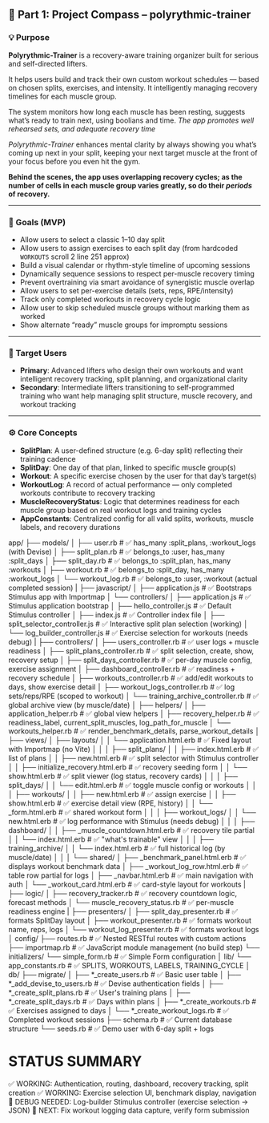 ## 🧭 Part 1: Project Compass – polyrythmic-trainer

### 💡 Purpose

**Polyrythmic-Trainer** is a recovery-aware training organizer built for serious and self-directed lifters.

It helps users build and track their own custom workout schedules — based on chosen splits, exercises,
and intensity. It intelligently managing recovery timelines for each muscle group.

The system monitors how long each muscle has been resting, suggests what’s ready to train next, using boolians and time.
*The app promotes well rehearsed sets, and adequate recovery time*

*Polyrythmic-Trainer* enhances mental clarity by always showing you what’s coming up next in your split, keeping your next target muscle at the front of your focus before you even hit the gym.

**Behind the scenes, the app uses overlapping recovery cycles; as the number of cells in each muscle group varies greatly, so do their *periods* of recovery.**

---

### 🎯 Goals (MVP)

-  Allow users to select a classic 1–10 day split
-  Allow users to assign exercises to each split day (from hardcoded `WORKOUTS` scroll 2 line 251 approx)
-  Build a visual calendar or rhythm-style timeline of upcoming sessions
-  Dynamically sequence sessions to respect per-muscle recovery timing
-  Prevent overtraining via smart avoidance of synergistic muscle overlap
-  Allow users to set per-exercise details (sets, reps, RPE/intensity)
-  Track only completed workouts in recovery cycle logic
-  Allow user to skip scheduled muscle groups without marking them as worked
-  Show alternate “ready” muscle groups for impromptu sessions


---

### 👥 Target Users

- **Primary**: Advanced lifters who design their own workouts and want intelligent recovery tracking, split planning, and organizational clarity
- **Secondary**: Intermediate lifters transitioning to self-programmed training who want help managing split structure, muscle recovery, and workout tracking

---

### ⚙️ Core Concepts

- **SplitPlan**: A user-defined structure (e.g. 6-day split) reflecting their training cadence
- **SplitDay**: One day of that plan, linked to specific muscle group(s)
- **Workout**: A specific exercise chosen by the user for that day’s target(s)
- **WorkoutLog**: A record of actual performance — only completed workouts contribute to recovery tracking
- **MuscleRecoveryStatus**: Logic that determines readiness for each muscle group based on real workout logs and training cycles
- **AppConstants**: Centralized config for all valid splits, workouts, muscle labels, and recovery durations

app/
├── models/
│   ├── user.rb                          # ✅ has_many :split_plans, :workout_logs (with Devise)
│   ├── split_plan.rb                    # ✅ belongs_to :user, has_many :split_days
│   ├── split_day.rb                     # ✅ belongs_to :split_plan, has_many :workouts
│   ├── workout.rb                       # ✅ belongs_to :split_day, has_many :workout_logs
│   └── workout_log.rb                   # ✅ belongs_to :user, :workout (actual completed session)
|
├── javascript/
│   ├── application.js                   # ✅ Bootstraps Stimulus app with Importmap
│   └── controllers/
│       ├── application.js               # ✅ Stimulus application bootstrap
│       ├── hello_controller.js          # ✅ Default Stimulus controller
│       ├── index.js                     # ✅ Controller index file
│       ├── split_selector_controller.js # ✅ Interactive split plan selection (working)
│       └── log_builder_controller.js    # ✅ Exercise selection for workouts (needs debug)
|
├── controllers/
│   ├── users_controller.rb              # ✅ user logs + muscle readiness
│   ├── split_plans_controller.rb        # ✅ split selection, create, show, recovery setup
│   ├── split_days_controller.rb         # ✅ per-day muscle config, exercise assignment
│   ├── dashboard_controller.rb          # ✅ readiness + recovery schedule
│   ├── workouts_controller.rb           # ✅ add/edit workouts to days, show exercise detail
│   ├── workout_logs_controller.rb       # ✅ log sets/reps/RPE (scoped to workout)
│   └── training_archive_controller.rb   # ✅ global archive view (by muscle/date)
│
├── helpers/
│   ├── application_helper.rb            # ✅ global view helpers
│   ├── recovery_helper.rb               # ✅ readiness_label, current_split_muscles, log_path_for_muscle
│   └── workouts_helper.rb               # ✅ render_benchmark_details, parse_workout_details
│
├── views/
│   ├── layouts/
│   │   └── application.html.erb         # ✅ Fixed layout with Importmap (no Vite)
│   │
│   ├── split_plans/
│   │   ├── index.html.erb               # ✅ list of plans
│   │   ├── new.html.erb                 # ✅ split selector with Stimulus controller
│   │   ├── initialize_recovery.html.erb # ✅ recovery seeding form
│   │   └── show.html.erb                # ✅ split viewer (log status, recovery cards)
│   │
│   ├── split_days/
│   │   └── edit.html.erb                # ✅ toggle muscle config or workouts
│   │
│   ├── workouts/
│   │   ├── new.html.erb                 # ✅ assign exercise
│   │   ├── show.html.erb                # ✅ exercise detail view (RPE, history)
│   │   └── _form.html.erb               # ✅ shared workout form
│   │
│   ├── workout_logs/
│   │   └── new.html.erb                 # ✅ log performance with Stimulus (needs debug)
│   │
│   ├── dashboard/
│   │   ├── _muscle_countdown.html.erb   # ✅ recovery tile partial
│   │   └── index.html.erb               # ✅ "what's trainable" view
│   │
│   ├── training_archive/
│   │   └── index.html.erb               # ✅ full historical log (by muscle/date)
│   │
│   └── shared/
│       ├── _benchmark_panel.html.erb    # ✅ displays workout benchmark data
│       ├── _workout_log_row.html.erb    # ✅ table row partial for logs
│       ├── _navbar.html.erb             # ✅ main navigation with auth
│       └── _workout_card.html.erb       # ✅ card-style layout for workouts
|
├── logic/
│   ├── recovery_tracker.rb              # ✅ recovery countdown logic, forecast methods
│   └── muscle_recovery_status.rb        # ✅ per-muscle readiness engine
|
├── presenters/
│   ├── split_day_presenter.rb           # ✅ formats SplitDay layout
│   ├── workout_presenter.rb             # ✅ formats workout name, reps, logs
│   └── workout_log_presenter.rb         # ✅ formats workout logs
│
config/
├── routes.rb                            # ✅ Nested RESTful routes with custom actions
├── importmap.rb                         # ✅ JavaScript module management (no build step)
└── initializers/
    └── simple_form.rb                   # ✅ Simple Form configuration
│
lib/
└── app_constants.rb                     # ✅ SPLITS, WORKOUTS, LABELS, TRAINING_CYCLE
│
db/
├── migrate/
│   ├── *_create_users.rb                # ✅ Basic user table
│   ├── *_add_devise_to_users.rb         # ✅ Devise authentication fields
│   ├── *_create_split_plans.rb          # ✅ User's training plans
│   ├── *_create_split_days.rb           # ✅ Days within plans
│   ├── *_create_workouts.rb             # ✅ Exercises assigned to days
│   └── *_create_workout_logs.rb         # ✅ Completed workout sessions
├── schema.rb                            # ✅ Current database structure
└── seeds.rb                             # ✅ Demo user with 6-day split + logs

# STATUS SUMMARY
✅ WORKING: Authentication, routing, dashboard, recovery tracking, split creation
✅ WORKING: Exercise selection UI, benchmark display, navigation
🔧 DEBUG NEEDED: Log-builder Stimulus controller (exercise selection → JSON)
🎯 NEXT: Fix workout logging data capture, verify form submission
